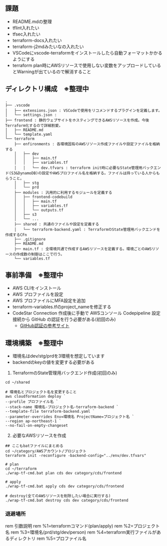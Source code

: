 ## 課題
- README.mdの整理
- tflint入れたい
- tfsec入れたい
- terraform-docs入れたい
- terraform-j2mdみたいなの入れたい
- VSCodeにvscode-terraformをインストールしたら自動フォーマットかかるようにする
- terraform plan時にAWSリソースで使用しない変数をアップロードしているとWarningが出ているので解消すること

## ディレクトリ構成　※整理中
```
.
├── .vscode
│   ├── extensions.json : VSCodeで使用をリコメンドするプラグインを定義します。
│   └── settings.json : 
├── frontend : 静的ウェブサイトをホスティングできるAWSリソースを作成。今後Terraform化するので詳細割愛。
│   ├── README.md
│   └── template.yaml 
└── terraform
    ├── enfironments : 各環境固有のAWSリソース作成ファイルや設定ファイルを格納する
    │   ├── dev
    │   │   ├── main.tf
    │   │   ├── variables.tf
    │   │   └── dev.tfvars : terraform init時に必要なState管理用バックエンド(S3&DynamoDB)の設定やAWSプロファイル名を格納する。ファイルは持っている人からもらうこと。
    │   ├── stg
    │   └── prd
    ├── modules : 汎用的に利用するモジュールを定義する
    │   ├── frontend-codebuild
    │   │   ├── main.tf
    │   │   ├── variables.tf
    │   │   └── outputs.tf
    │   ├── s3
    │   └── ...
    ├── shared : 共通のファイルや設定を定義する
    │   └── terraform-backend.yaml : TerraformのState管理用バックエンドを作成するCFn
    ├── .gitignore
    ├── README.md
    ├── main.tf : 全環境共通で作成するAWSリソースを定義する。環境ごとのAWSリソースの作成数の制御はここで行う。
    └── variables.tf

```

## 事前準備　※整理中
- AWS CLIをインストール
- AWS プロファイルを設定
- AWS プロファイルにMFA設定を追加
- terraform-variables.tfのproject_nameを修正する
- CodeStar Connection 作成後に手動で AWSコンソール Codepipeline 設定 接続から GitHub の認証を行う必要がある(初回のみ)
  - [GitHub認証の参考サイト](https://zenn.dev/taroman_zenn/articles/4007a33384c6ad)

## 環境構築　※整理中
- 環境名はdev/stg/prdを3環境を想定しています
- backendのkeyの値を変更する必要がある

1. TerraformのState管理用バックエンド作成(初回のみ)
```
cd ~/shared

# 環境名とプロジェクト名を変更すること
aws cloudformation deploy `
--profile プロファイル名 `
--stack-name 環境名-プロジェクト名-terraform-backend `
--template-file terraform-backend.yaml `
--parameter-overrides Env=環境名 ProjectName=プロジェクト名 `
--region ap-northeast-1 `
--no-fail-on-empty-changeset
```

2. 必要なAWSリソースを作成
```
## ここもbatファイルにまとめる
cd ~/category/AWSアカウント/プロジェクト
terraform init -reconfigure -backend-config="../env/dev.tfvars"

# plan
cd ~/terraform
./wrap-tf-cmd.bat plan cds dev category/cds/frontend

# apply
./wrap-tf-cmd.bat apply cds dev category/cds/frontend

# destroy(全てのAWSリソースを削除したい場合に実行する)
./wrap-tf-cmd.bat destroy cds dev category/cds/frontend

```


### 退避場所
rem 引数説明
rem %1=terraformコマンド(plan/apply)
rem %2=プロジェクト名
rem %3=環境名(prd/stg/dev/person)
rem %4=terraform実行ファイルがあるディレクトリ
rem %5=プロファイル名